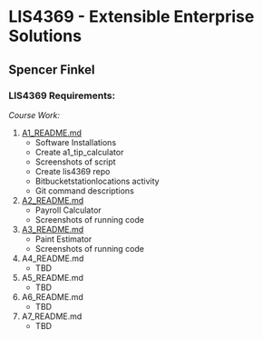 # LIS4369 - Extensible Enterprise Solutions

## Spencer Finkel

### LIS4369 Requirements:

*Course Work:*

1. [A1_README.md](https://bitbucket.org/stolidMiscellanea/lis4369/src/master/a1/a1_README.md)
    - Software Installations
    - Create a1_tip_calculator
    - Screenshots of script
    - Create lis4369 repo
    - Bitbucketstationlocations activity
    - Git command descriptions
2. [A2_README.md](https://bitbucket.org/stolidMiscellanea/lis4369/src/master/a2/a2_README.md)
    - Payroll Calculator
    - Screenshots of running code
3. [A3_README.md](https://bitbucket.org/stolidMiscellanea/lis4369/src/master/a3/a3_README.md)
    - Paint Estimator
    - Screenshots of running code
4. A4_README.md
    - TBD
5. A5_README.md
    - TBD
6. A6_README.md
    - TBD
7. A7_README.md
    - TBD
